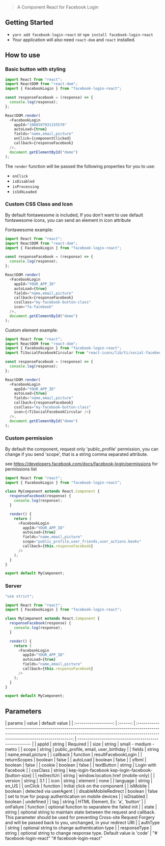 > A Component React for Facebook Login

## Getting Started

- `yarn add facebook-login-react` or `npm install facebook-login-react`
- Your application will also need `react-dom` and `react` installed.

## How to use

### Basic button with styling

```js
import React from "react";
import ReactDOM from "react-dom";
import { FacebookLogin } from "facebook-login-react";

const responseFacebook = (response) => {
  console.log(response);
};

ReactDOM.render(
  <FacebookLogin
    appId="1088597931155576"
    autoLoad={true}
    fields="name,email,picture"
    onClick={componentClicked}
    callback={responseFacebook}
  />,
  document.getElementById("demo")
);
```

The `render` function will be passed the following properties for you to use:

- `onClick`
- `isDisabled`
- `isProcessing`
- `isSdkLoaded`

### Custom CSS Class and Icon

By default fontawesome is included, If you don't want to use default fontawesome icons, you can send an element in icon attribute

Fontawesome example:

```js
import React from "react";
import ReactDOM from "react-dom";
import { FacebookLogin } from "facebook-login-react";

const responseFacebook = (response) => {
  console.log(response);
};

ReactDOM.render(
  <FacebookLogin
    appId="YOUR_APP_ID"
    autoLoad={true}
    fields="name,email,picture"
    callback={responseFacebook}
    cssClass="my-facebook-button-class"
    icon="fa-facebook"
  />,
  document.getElementById("demo")
);
```

Custom element example:

```js
import React from "react";
import ReactDOM from "react-dom";
import { FacebookLogin } from "facebook-login-react";
import TiSocialFacebookCircular from "react-icons/lib/ti/social-facebook-circular";

const responseFacebook = (response) => {
  console.log(response);
};

ReactDOM.render(
  <FacebookLogin
    appId="YOUR_APP_ID"
    autoLoad={true}
    fields="name,email,picture"
    callback={responseFacebook}
    cssClass="my-facebook-button-class"
    icon={<TiSocialFacebookCircular />}
  />,
  document.getElementById("demo")
);
```

### Custom permission

By default the component, request only 'public_profile' permission, you can change if you send 'scope', that is a string comma separated attribute.

see https://developers.facebook.com/docs/facebook-login/permissions for permissions list

```js
import React from "react";
import { FacebookLogin } from "facebook-login-react";

class MyComponent extends React.Component {
  responseFacebook(response) {
    console.log(response);
  }

  render() {
    return (
      <FacebookLogin
        appId="YOUR_APP_ID"
        autoLoad={true}
        fields="name,email,picture"
        scope="public_profile,user_friends,user_actions.books"
        callback={this.responseFacebook}
      />
    );
  }
}

export default MyComponent;
```

### Server

```js
"use strict";

import React from "react";
import { FacebookLogin } from "facebook-login-react";

class MyComponent extends React.Component {
  responseFacebook(response) {
    console.log(response);
  }

  render() {
    return (
      <FacebookLogin
        appId="YOUR_APP_ID"
        autoLoad={true}
        fields="name,email,picture"
        callback={this.responseFacebook}
      />
    );
  }
}

export default MyComponent;
```

## Parameters

|        params         |  value   |                                                                                                default value                                                                                                |
| :-------------------: | :------: | :---------------------------------------------------------------------------------------------------------------------------------------------------------------------------------------------------------: | ------------------------------------------------------ |
|         appId         |  string  |                                                                                                  Required                                                                                                   |
|         size          |  string  |                                                                                           small - medium - metro                                                                                            |
|         scope         |  string  |                                                                                    public_profile, email, user_birthday                                                                                     |
|        fields         |  string  |                                                                                             name,email,picture                                                                                              |
|       callback        | function |                                                                                             resultFacebookLogin                                                                                             |
|     returnScopes      | boolean  |                                                                                                    false                                                                                                    |
|       autoLoad        | boolean  |                                                                                                    false                                                                                                    |
|         xfbml         | boolean  |                                                                                                    false                                                                                                    |
|        cookie         | boolean  |                                                                                                    false                                                                                                    |
|      textButton       |  string  |                                                                                             Login with Facebook                                                                                             |
|       cssClass        |  string  |                                                                             kep-login-facebook kep-login-facebook-[button-size]                                                                             |
|      redirectUri      |  string  |                                                                                     window.location.href (mobile-only)                                                                                      |
|        version        |  string  |                                                                                                     3.1                                                                                                     |
|         icon          |  string  |                                                                                                   element                                                                                                   | none                                                   |
|       language        |  string  |                                                                                                    en_US                                                                                                    |
|        onClick        | function |                                                                                       Initial click on the component                                                                                        |
|       isMobile        | boolean  |                                                                                           detected via userAgent                                                                                            |
| disableMobileRedirect | boolean  |                                                                                                    false                                                                                                    | set to true for popup authentication on mobile devices |
|      isDisabled       | boolean  |                                                                                                  undefined                                                                                                  |
|          tag          |  string  |                                                                                       HTML Element, Ex: 'a', 'button'                                                                                       |
|       onFailure       | function |                                                                               optional function to separatere the failed init                                                                               |
|         state         |  string  | optional string to maintain state between the request and callback. This parameter should be used for preventing Cross-site Request Forgery and will be passed back to you, unchanged, in your redirect URI |
|       authType        |  string  |                                                                                optional string to change authentication type                                                                                |
|     responseType      |  string  |                                                                      optional string to change response type. Default value is 'code'                                                                       |
"# facebook-login-react" 
"# facebook-login-react" 
